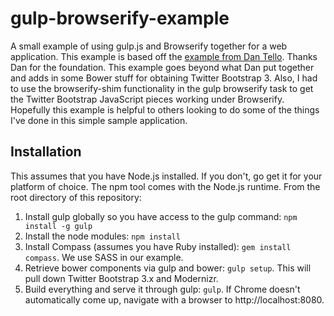 gulp-browserify-example
=======================

A small example of using gulp.js and Browserify together for a web application.  This example is based off the
[example from Dan Tello](http://viget.com/extend/gulp-browserify-starter-faq).  Thanks Dan for the foundation.
This example goes beyond what Dan put together and adds in some Bower stuff for obtaining Twitter Bootstrap 3.
Also, I had to use the browserify-shim functionality in the gulp browserify task to get the Twitter Bootstrap
JavaScript pieces working under Browserify.  Hopefully this example is helpful to others looking to do some of the
things I've done in this simple sample application.


Installation
------------

This assumes that you have Node.js installed.  If you don't, go get it for your platform of choice. The npm
tool comes with the Node.js runtime. From the root directory of this repository:

1. Install gulp globally so you have access to the gulp command: `npm install -g gulp` 
2. Install the node modules: `npm install`
3. Install Compass (assumes you have Ruby installed): `gem install compass`.  We use SASS in our example.
4. Retrieve bower components via gulp and bower: `gulp setup`.  This will pull down Twitter Bootstrap 3.x and Modernizr.
5. Build everything and serve it through gulp: `gulp`.  If Chrome doesn't automatically come up, navigate with a
browser to http://localhost:8080.

